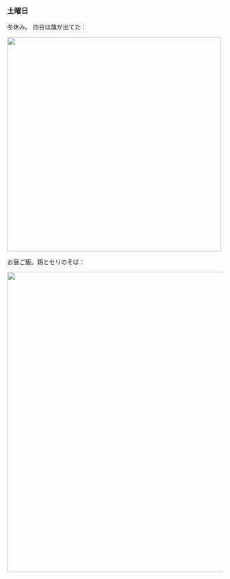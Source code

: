 ### 土曜日

冬休み。
四谷は旗が出てた：

<img src="https://i.imgur.com/s44VT7R.jpeg" width="500">

お昼ご飯。鶏とセリのそば：

<img src="https://i.imgur.com/I9Flzzj.jpeg" width="700">
